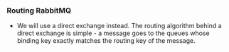 ### Routing RabbitMQ

* We will use a direct exchange instead. The routing algorithm behind a direct exchange is simple - a message goes 
to the queues whose binding key exactly matches the routing key of the message.
